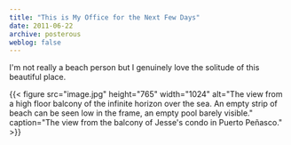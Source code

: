 ```yaml
---
title: "This is My Office for the Next Few Days"
date: 2011-06-22
archive: posterous
weblog: false
---
```


I'm not really a beach person but I genuinely love the solitude of this beautiful place.

{{< figure 
	src="image.jpg" 
	height="765" 
	width="1024" 
	alt="The view from a high floor balcony of the infinite horizon over the sea. An empty strip of beach can be seen low in the frame, an empty pool barely visible." 
	caption="The view from the balcony of Jesse's condo in Puerto Peñasco." >}}

